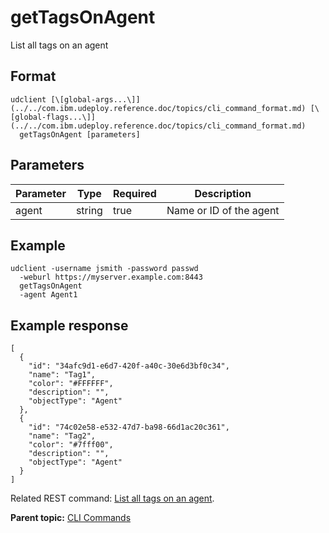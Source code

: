 # getTagsOnAgent

List all tags on an agent

## Format

```
udclient [\[global-args...\]](../../com.ibm.udeploy.reference.doc/topics/cli_command_format.md) [\[global-flags...\]](../../com.ibm.udeploy.reference.doc/topics/cli_command_format.md)
  getTagsOnAgent [parameters]
```

## Parameters

|Parameter|Type|Required|Description|
|---------|----|--------|-----------|
|agent|string|true|Name or ID of the agent|

## Example

```
udclient -username jsmith -password passwd 
  -weburl https://myserver.example.com:8443
  getTagsOnAgent
  -agent Agent1
```

## Example response

```
[
  {
    "id": "34afc9d1-e6d7-420f-a40c-30e6d3bf0c34",
    "name": "Tag1",
    "color": "#FFFFFF",
    "description": "",
    "objectType": "Agent"
  },
  {
    "id": "74c02e58-e532-47d7-ba98-66d1ac20c361",
    "name": "Tag2",
    "color": "#7fff00",
    "description": "",
    "objectType": "Agent"
  }
]
```

Related REST command: [List all tags on an agent](rest_cli_agentcli_tag_get.md).

**Parent topic:** [CLI Commands](../../com.ibm.udeploy.reference.doc/topics/cli_commands.md)

